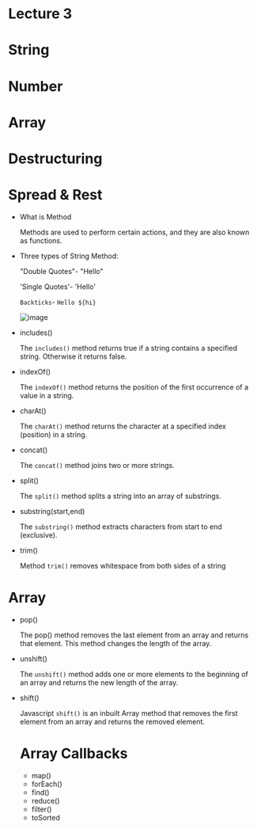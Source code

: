 # Lecture 3
# String 
# Number 
# Array 
# Destructuring 
# Spread & Rest

- What is Method
  
  Methods are used to perform certain actions, and they are
  also known as functions.
  
- Three types of String Method:
  
  "Double Quotes"- "Hello"
  
  'Single Quotes'- 'Hello'
  
  `Backticks`- `Hello ${hi}`

  ![image](https://github.com/fayzirahmonrahmonov/lecture3/assets/133873684/9d69cf24-b359-46a8-9c09-bfc642b662b0)

 - includes()
 
    The `includes()` method returns true if a string contains a specified string.
    Otherwise it returns false.

- indexOf()

  The `indexOf()` method returns the position of the first occurrence of a value in a string.

- charAt()

  The `charAt()` method returns the character at a specified index (position) in a string.
  
- concat()

  The `concat()` method joins two or more strings.

- split()

  The `split()` method splits a string into an array of substrings.

- substring(start,end)

  The `substring()` method extracts characters from start to end (exclusive).

- trim()

  Method `trim()` removes whitespace from both sides of a string

# Array

- pop()

  The pop() method removes the last element from an array and returns that element.
  This method changes the length of the array.

- unshift()

  The `unshift()` method adds one or more elements to the beginning of an array and
  returns the new length of the array.

- shift()

  Javascript `shift()` is an inbuilt Array method that removes the first element from an array and returns the removed element.

  # Array Callbacks

  - map()
  - forEach()
  - find()
  - reduce()
  - filter()
  - toSorted
  

